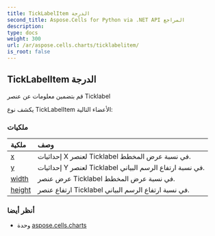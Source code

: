 ```yaml
---
title: TickLabelItem الدرجة
second_title: Aspose.Cells for Python via .NET API المراجع
description:
type: docs
weight: 300
url: /ar/aspose.cells.charts/ticklabelitem/
is_root: false
---
```

##  TickLabelItem الدرجة
قم بتضمين معلومات عن عنصر Ticklabel



يكشف نوع TickLabelItem الأعضاء التالية:

###  ملكيات
| ملكية| وصف|
| :- | :- |
| [x](/cells/python-net/ar/aspose.cells.charts/ticklabelitem/x) | إحداثيات X لعنصر Ticklabel في نسبة عرض المخطط.|
| [y](/cells/python-net/ar/aspose.cells.charts/ticklabelitem/y) | إحداثيات Y لعنصر Ticklabel في نسبة ارتفاع الرسم البياني.|
| [width](/cells/python-net/ar/aspose.cells.charts/ticklabelitem/width) |عرض عنصر Ticklabel في نسبة عرض المخطط.|
| [height](/cells/python-net/ar/aspose.cells.charts/ticklabelitem/height) | ارتفاع عنصر Ticklabel في نسبة ارتفاع الرسم البياني.|



###  أنظر أيضا
* وحدة [aspose.cells.charts](..)
